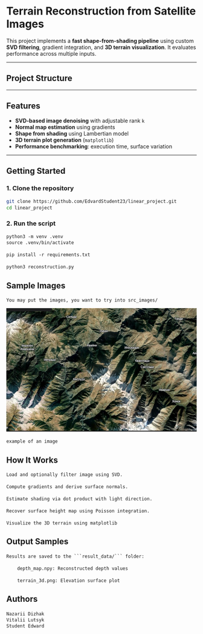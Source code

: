 # Terrain Reconstruction from Satellite Images

This project implements a **fast shape-from-shading pipeline** using custom **SVD filtering**, gradient integration, and **3D terrain visualization**. It evaluates performance across multiple inputs.

---

## Project Structure


---

## Features

- **SVD-based image denoising** with adjustable rank `k`
- **Normal map estimation** using gradients
- **Shape from shading** using Lambertian model
- **3D terrain plot generation** (`matplotlib`)
- **Performance benchmarking**: execution time, surface variation

---

## Getting Started

### 1. Clone the repository

```bash
git clone https://github.com/EdvardStudent23/linear_project.git
cd linear_project
```

### 2. Run the script

```
python3 -m venv .venv
source .venv/bin/activate

pip install -r requirements.txt

python3 reconstruction.py
```

## Sample Images
    You may put the images, you want to try into src_images/

![alt text](src_images/0.png)

    example of an image


## How It Works

    Load and optionally filter image using SVD.

    Compute gradients and derive surface normals.

    Estimate shading via dot product with light direction.

    Recover surface height map using Poisson integration.

    Visualize the 3D terrain using matplotlib


## Output Samples

    Results are saved to the ```result_data/``` folder:

        depth_map.npy: Reconstructed depth values

        terrain_3d.png: Elevation surface plot


## Authors 
    Nazarii Dizhak
    Vitalii Lutsyk
    Student Edward
